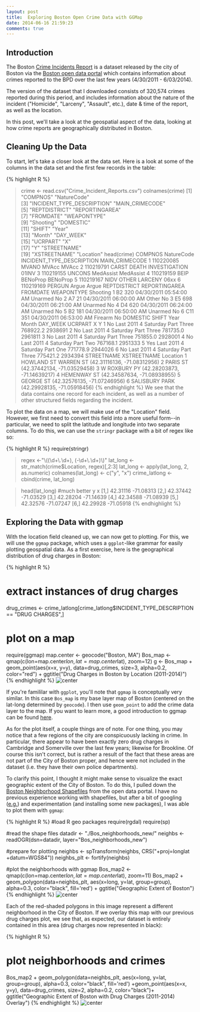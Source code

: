 ```yaml
---
layout: post 
title:  Exploring Boston Open Crime Data with GGMap
date: 2014-06-16 21:59:23
comments: true
---
```


## Introduction

The Boston [Crime Incidents Report](https://data.cityofboston.gov/Public-Safety/Crime-Incident-Reports/7cdf-6fgx) is a dataset released by the city of Boston via the [Boston open data portal](https://data.cityofboston.gov/) which contains information about crimes reported to the BPD over the last few years (4/30/2011 - 6/03/2014). 

The version of the dataset that I downloaded consists of 320,574 crimes reported during this period, and includes information about the nature of the incident ("Homicide", "Larceny", "Assault", etc.), date & time of the report, as well as the location. 

In this post, we'll take a look at the geospatial aspect of the data, looking at how crime reports are geographically distributed in Boston. 

## Cleaning Up the Data

To start, let's take a closer look at the data set. Here is a look at some of the columns in the data set and the first few records in the table: 

{% highlight R %}
> crime <- read.csv("Crime_Incident_Reports.csv")
> colnames(crime)
 [1] "COMPNOS"                   "NatureCode"               
 [3] "INCIDENT_TYPE_DESCRIPTION" "MAIN_CRIMECODE"           
 [5] "REPTDISTRICT"              "REPORTINGAREA"            
 [7] "FROMDATE"                  "WEAPONTYPE"               
 [9] "Shooting"                  "DOMESTIC"                 
[11] "SHIFT"                     "Year"                     
[13] "Month"                     "DAY_WEEK"                 
[15] "UCRPART"                   "X"                        
[17] "Y"                         "STREETNAME"               
[19] "XSTREETNAME"               "Location" 
> head(crime)
    COMPNOS NatureCode INCIDENT_TYPE_DESCRIPTION MAIN_CRIMECODE
1 110220085     MVANO                      MVAcc          MVAcc
2 110219791     CARST        DEATH INVESTIGATION          01INV
3 110219155     UNCONS                 MedAssist      MedAssist
4 110219159     BEIP                    BENoProp       BENoProp
5 110219167     NIDV               OTHER LARCENY           06xx
6 110219169     PERGUN                     Argue          Argue
  REPTDISTRICT REPORTINGAREA               FROMDATE WEAPONTYPE Shooting
1           B2           320 04/30/2011 05:54:00 AM    Unarmed       No
2           A7            21 04/30/2011 06:00:00 AM      Other       No
3           E5           698 04/30/2011 06:21:00 AM    Unarmed       No
4           D4           620 04/30/2011 06:24:00 AM    Unarmed       No
5           B2           181 04/30/2011 06:50:00 AM    Unarmed       No
6          C11           351 04/30/2011 06:53:00 AM    Firearm       No
  DOMESTIC SHIFT Year Month DAY_WEEK    UCRPART        X       Y
1       No  Last 2011     4 Saturday Part Three 768922.2 2938691
2       No  Last 2011     4 Saturday Part Three 781735.0 2961811
3       No  Last 2011     4 Saturday Part Three 751855.0 2928001
4       No  Last 2011     4 Saturday   Part Two 767168.1 2951333
5      Yes  Last 2011     4 Saturday   Part One 771778.9 2944026
6       No  Last 2011     4 Saturday Part Three 775421.2 2934394
      STREETNAME XSTREETNAME                    Location
1     HOWLAND ST   WARREN ST (42.31116136, -71.08312956)
2       PARIS ST             (42.37442134, -71.03529458)
3   W ROXBURY PY             (42.28203873, -71.14639217)
4    HEMENWAY ST             (42.34587634, -71.08938955)
5      GEORGE ST             (42.32576135, -71.07246956)
6 SALISBURY PARK             (42.29928135, -71.05918456)
{% endhighlight %}
We see that the data contains one record for each incident, as well as a number of other structured fields regarding the incident. 

To plot the data on a map, we will make use of the "Location" field. However, we first need to convert this field into a more useful form--in particular, we need to split the latitude and longitude into two separate columns. To do this, we can use the `stringr` package with a bit of regex like so: 

{% highlight R %}
require(stringr)

> regex <-"\\((\\d+\\.\\d+), (-\\d+\\.\\d+)\\)"
> lat_long <- str_match(crime$Location, regex)[,2:3]
> lat_long <- apply(lat_long, 2, as.numeric)
> colnames(lat_long) <- c("y", "x")
> crime_latlong <- cbind(crime, lat_long)

> head(lat_long) #much better
            y         x
[1,] 42.31116 -71.08313
[2,] 42.37442 -71.03529
[3,] 42.28204 -71.14639
[4,] 42.34588 -71.08939
[5,] 42.32576 -71.07247
[6,] 42.29928 -71.05918
{% endhighlight %}

## Exploring the Data with ggmap

With the location field cleaned up, we can now get to plotting. For this, we will use the `ggmap` package, which uses a `ggplot`-like grammar for easily plotting geospatial data. As a first exercise, here is the geographical distribution of drug charges in Boston: 

{% highlight R %}
# extract instances of drug charges
drug_crimes <- crime_latlong[crime_latlong$INCIDENT_TYPE_DESCRIPTION == "DRUG CHARGES",]

# plot on a map
require(ggmap)
map.center <- geocode("Boston, MA")
Bos_map <- qmap(c(lon=map.center$lon, lat=map.center$lat), zoom=12)
g <- Bos_map + geom_point(aes(x=x, y=y), data=drug_crimes, size=3, alpha=0.2, color="red") + 
  ggtitle("Drug Charges in Boston by Location (2011-2014)")
{% endhighlight %}
![center](/figs/2014-06-16-exploring-boston-open-crime-data-with-ggmap/drug_charges3.png)

If you're famililar with `ggplot`, you'll note that `ggmap` is conceptually very similar. In this case `Bos_map` is my base layer map of Boston (centered on the lat-long determined by `geocode`). I then use `geom_point` to add the crime data layer to the map. If you want to learn more, a good introduction to ggmap can be found [here](http://journal.r-project.org/archive/2013-1/kahle-wickham.pdf).

As for the plot itself, a couple things are of note. For one thing, you may notice that a few regions of the city are conspicuously lacking in crime. In particular, there appear to have been exactly zero drug charges in Cambridge and Somerville over the last few years; likewise for Brookline. Of course this isn't correct, but is rather a result of the fact that these areas are not part of the City of Boston proper, and hence were not included in the dataset (i.e. they have their own police departments).

To clarify this point, I thought it might make sense to visualize the exact geographic extent of the City of Boston. To do this, I pulled down the [Boston Neighborhood Shapefiles](https://data.cityofboston.gov/City-Services/Boston-Neighborhood-Shapefiles/af56-j7tb) from the open data portal. I have no previous experience working with shapefiles, but after a bit of googling ([e.g.](http://spatioanalytics.com/2014/02/20/shapefile-polygons-plotted-on-google-maps-using-ggplot-throw-some-throw-some-stats-on-that-mappart-2/)) and experimentation (and installing some new packages), I was able to plot them with `ggmap`:

{% highlight R %}
#load R geo packages
require(rgdal)
require(sp)

#read the shape files
datadir <- "./Bos_neighborhoods_new/"
neighbs <- readOGR(dsn=datadir, layer="Bos_neighborhoods_new")

#prepare for plotting
neighbs <- spTransform(neighbs, CRS("+proj=longlat +datum=WGS84"))
neighbs_plt <- fortify(neighbs)

#plot the neighborhoods with ggmap
Bos_map2 <- qmap(c(lon=map.center$lon, lat=map.center$lat), zoom=11)
Bos_map2 + geom_polygon(data=neighbs_plt, aes(x=long, y=lat, group=group), alpha=0.3, color="black", fill='red') + ggtitle("Geographic Extent of Boston")
{% endhighlight %}
![center](/figs/2014-06-16-exploring-boston-open-crime-data-with-ggmap/GeographicExtent.png)

Each of the red-shaded polygons in this image represent a different neighborhood in the City of Boston. If we overlay this map with our previous drug charges plot, we see that, as expected, our dataset is entirely contained in this area (drug charges now represented in black): 

{% highlight R %}
# plot neighborhoods and crimes
Bos_map2 + geom_polygon(data=neighbs_plt, aes(x=long, y=lat, group=group), alpha=0.3, color="black", fill='red') +geom_point(aes(x=x, y=y), data=drug_crimes, size=2, alpha=0.2, color="black")+ 
  ggtitle("Geographic Extent of Boston with Drug Charges (2011-2014) Overlay")
{% endhighlight %}
![center](/figs/2014-06-16-exploring-boston-open-crime-data-with-ggmap/geo_extent_crime-1.png)